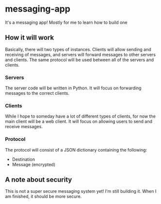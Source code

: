 # messaging-app
It's a messaging app! Mostly for me to learn how to build one

## How it will work
Basically, there will two types of instances. Clients will allow sending and receiving of messages, and servers will forward messages to other servers and clients. The same protocol will be used between all of the servers and clients.

### Servers
The server code will be written in Python. It will focus on forwarding messages to the correct clients.

### Clients
While I hope to someday have a lot of different types of clients, for now the main client will be a web client. It will focus on allowing users to send and receive messages.

### Protocol
The protocol will consist of a JSON dictionary containing the following:
- Destination
- Message (encrypted)

## A note about security
This is not a super secure messaging system yet! I'm still building it. When I am finished, it should be more secure.
